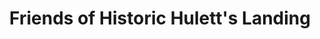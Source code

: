 ---
layout: repo
title: "Friends of Historic Hulett's Landing"
id: 20859
permalink: repos/20859/
---